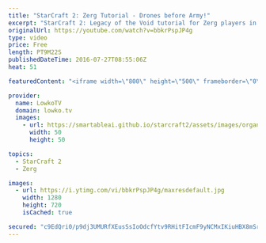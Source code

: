 ```yaml
---
title: "StarCraft 2: Zerg Tutorial - Drones before Army!"
excerpt: "StarCraft 2: Legacy of the Void tutorial for Zerg players in 1 vs 1. Subscribe for more videos: http://lowko.tv/youtube More StarCraft 2 tutorials: https://goo.gl/a5vYOq  Figuring out how many Drones you can get away with is extremely important. If you're trying to improve with Zerg, it is arguably speaking"
originalUrl: https://youtube.com/watch?v=bbkrPspJP4g
type: video
price: Free
length: PT9M22S
publishedDateTime: 2016-07-27T08:55:06Z
heat: 51

featuredContent: "<iframe width=\"800\" height=\"500\" frameborder=\"0\" src=\"https://www.youtube.com/embed/bbkrPspJP4g\" allow=\"accelerometer; autoplay; encrypted-media; gyroscope; picture-in-picture\" allowfullscreen></iframe>"

provider:
  name: LowkoTV
  domain: lowko.tv
  images:
    - url: https://smartableai.github.io/starcraft2/assets/images/organizations/lowko.tv-50x50.jpg
      width: 50
      height: 50

topics:
  - StarCraft 2
  - Zerg

images:
  - url: https://i.ytimg.com/vi/bbkrPspJP4g/maxresdefault.jpg
    width: 1280
    height: 720
    isCached: true

secured: "c9EdQri0/p9dj3UMURfXEusSsIoOdcfYtv9RHitFIcmF9yNCMxIKiuHBX8mSr/AauZpITnB2k6Hs40klhQb7G94BGDc21EEN1JjYJj9pQ5sbePq5n1vaaaIgwUoBNe3nGC4dD1B8wnOjuttcBd3uOXhQEkEqFa9sU66hUi3Guwj8l5RklU2lsJenlDr+ClYot1JSNTqu2j6K30AGGNgNbOiAg08BZuwYQoxTJv7QHWUUESRpIjj/8dEPMAL2QHOokx15MEAT6+UwNjoJSQCOa9+TgJi3avmVuF4lxUb7n9faHmiED8GD+2QrNKBLP8kC5q23PuB8cz0XKG/YuSNiWbXrVtczP+4UDAUjD+JILOX7iBIOIgyWFxlBNjGFSbxUGsZW+TyqkmFK3qaahkBOFjBco97KixQePlWTBn53uiZS/E8185YUeyqKjjX+bigT;Qiglg+olaUQdZ5jeOMEZKg=="
---
```


